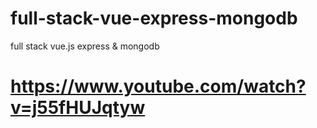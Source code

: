 # full-stack-vue-express-mongodb
full stack vue.js express &amp; mongodb

# https://www.youtube.com/watch?v=j55fHUJqtyw